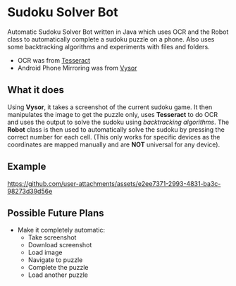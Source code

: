 # Sudoku Solver Bot
Automatic Sudoku Solver Bot written in Java which uses OCR and the Robot class to automatically complete a sudoku puzzle on a phone. Also uses some backtracking algorithms and experiments with files and folders. 

- OCR was from [Tesseract](https://github.com/tesseract-ocr/tesseract)
- Android Phone Mirroring was from [Vysor](https://www.vysor.io/)

## What it does
Using **Vysor**, it takes a screenshot of the current sudoku game. It then manipulates the image to get the puzzle only, uses **Tesseract** to do OCR and uses the output to solve the sudoku using *backtracking algorithms*. The **Robot** class is then used to automatically solve the sudoku by pressing the correct number for each cell. (This only works for specific devices as the coordinates are mapped manually and are **NOT** universal for any device).
## Example
https://github.com/user-attachments/assets/e2ee7371-2993-4831-ba3c-98273d39d56e

## Possible Future Plans
- Make it completely automatic:
  - Take screenshot
  - Download screenshot
  - Load image
  - Navigate to puzzle
  - Complete the puzzle
  - Load another puzzle
